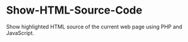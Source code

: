 # Show-HTML-Source-Code
Show highlighted HTML source of the current web page using PHP and JavaScript.
